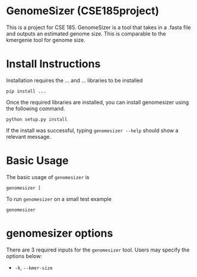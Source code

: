 # GenomeSizer (CSE185project)

This is a project for CSE 185. GenomeSizer is a tool that takes in a .fasta file and outputs an estimated genome size. This is comparable to the kmergenie tool for genome size. 

# Install Instructions
Installation requires the ... and ... libraries to be installed
```
pip install ... 
```
Once the required libraries are installed, you can install genomesizer using the following command.
```
python setup.py install
```
If the install was successful, typing ```genomesizer --help``` should show a relevant message.

# Basic Usage
The basic usage of ```genomesizer``` is 
```
genomesizer [
```
To run ```genomesizer``` on a small test example
```
genomesizer 
```

# genomesizer options
There are 3 required inputs for the ```genomesizer``` tool. Users may specify the options below:
 - ```-k```, ```--kmer-size``` 

